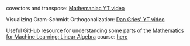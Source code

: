 
covectors and transpose: [Mathemaniac YT video](https://www.youtube.com/watch?v=g4ecBFmvAYU)

Visualizing Gram-Schmidt Orthogonalization: [Dan Gries' YT video](https://www.youtube.com/watch?v=KOkuTXrv5Gg)

Useful GitHub resource for understanding some parts of the [Mathematics for Machine Learning: Linear Algebra](https://www.coursera.org/learn/linear-algebra-machine-learning) course: [here](https://github.com/Renatochaz/Mathematics_for_Machine_Learning/tree/master)

